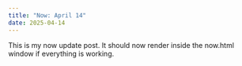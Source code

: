 ```yaml
---
title: "Now: April 14"
date: 2025-04-14
---
```


This is my now update post. It should now render inside the now.html window if everything is working.
